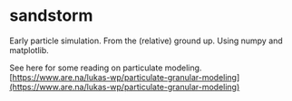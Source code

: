 # sandstorm

Early particle simulation. From the (relative) ground up. Using numpy and matplotlib. 

See here for some reading on particulate modeling. 
[https://www.are.na/lukas-wp/particulate-granular-modeling](https://www.are.na/lukas-wp/particulate-granular-modeling)

